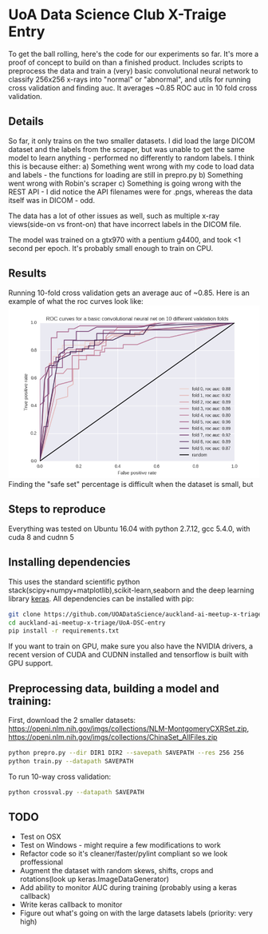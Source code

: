 # UoA Data Science Club X-Traige Entry

To get the ball rolling, here's the code for our experiments so far. It's more a proof of concept to build on than a finished product.
Includes scripts to preprocess the data and train a (very) basic convolutional neural network to classify 256x256 x-rays into "normal" or "abnormal", and utils for running cross validation and finding auc. It averages ~0.85 ROC auc in 10 fold cross validation. 

## Details
So far, it only trains on the two smaller datasets. I did load the large DICOM dataset and the labels from the scraper, but was unable to get the same model to learn anything - performed no differently to random labels. I think this is because either:
a) Something went wrong with my code to load data and labels - the functions for loading are still in prepro.py
b) Something went wrong with Robin's scraper
c) Something is going wrong with the REST API - I did notice the API filenames were for .pngs, whereas the data itself was in DICOM - odd.

The data has a lot of other issues as well, such as multiple x-ray views(side-on vs front-on) that have incorrect labels in the DICOM file.

The model was trained on a gtx970 with a pentium g4400, and took <1 second per epoch. It's probably small enough to train on CPU.

## Results
Running 10-fold cross validation gets an average auc of ~0.85. Here is an example of what the roc curves look like:
![roc](images/figure_1.png)
Finding the "safe set" percentage is difficult when the dataset is small, but 

## Steps to reproduce
Everything was tested on Ubuntu 16.04 with python 2.7.12, gcc 5.4.0, with cuda 8 and cudnn 5
## Installing dependencies
This uses the standard scientific python stack(scipy+numpy+matplotlib),scikit-learn,seaborn and the deep learning library [keras](keras.io).
 All dependencies can be installed with pip:
```bash
git clone https://github.com/UOADataScience/auckland-ai-meetup-x-triage
cd auckland-ai-meetup-x-triage/UoA-DSC-entry
pip install -r requirements.txt
```
If you want to train on GPU, make sure you also have the NVIDIA drivers, a recent version of CUDA and CUDNN installed and tensorflow is built with GPU support.
## Preprocessing data, building a model and training:
First, download the 2 smaller datasets: https://openi.nlm.nih.gov/imgs/collections/NLM-MontgomeryCXRSet.zip,  https://openi.nlm.nih.gov/imgs/collections/ChinaSet_AllFiles.zip
```bash
python prepro.py --dir DIR1 DIR2 --savepath SAVEPATH --res 256 256
python train.py --datapath SAVEPATH
```
To run 10-way cross validation:
```bash
python crossval.py --datapath SAVEPATH
```

## TODO
- Test on OSX
- Test on Windows - might require a few modifications to work
- Refactor code so it's cleaner/faster/pylint compliant so we look proffessional
- Augment the dataset with random skews, shifts, crops and rotations(look up keras.ImageDataGenerator)
- Add ability to monitor AUC during training (probably using a keras callback)
- Write keras callback to monitor 
- Figure out what's going on with the large datasets labels (priority: very high)
